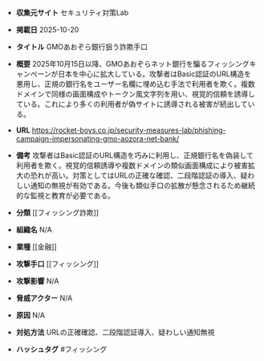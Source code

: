 - **収集元サイト**
セキュリティ対策Lab

- **掲載日**
2025-10-20

- **タイトル**
GMOあおぞら銀行狙う詐欺手口

- **概要**
2025年10月15日以降、GMOあおぞらネット銀行を騙るフィッシングキャンペーンが日本を中心に拡大している。攻撃者はBasic認証のURL構造を悪用し、正規の銀行名をユーザー名欄に埋め込む手法で利用者を欺く。複数ドメインで同様の画面構成やトークン風文字列を用い、視覚的信頼を誘導している。これにより多くの利用者が偽サイトに誘導される被害が続出している。

- **URL**
https://rocket-boys.co.jp/security-measures-lab/phishing-campaign-impersonating-gmo-aozora-net-bank/

- **備考**
攻撃者はBasic認証のURL構造を巧みに利用し、正規銀行名を偽装して利用者を欺く。視覚的信頼誘導や複数ドメインの類似画面構成により被害拡大の恐れが高い。対策としてはURLの正確な確認、二段階認証の導入、疑わしい通知の無視が有効である。今後も類似手口の拡散が懸念されるため継続的な監視と教育が必要である。

- **分類**
[[フィッシング詐欺]]

- **組織名**
N/A

- **業種**
[[金融]]

- **攻撃手口**
[[フィッシング]]

- **攻撃影響**
N/A

- **脅威アクター**
N/A

- **原因**
N/A

- **対処方法**
URLの正確確認、二段階認証導入、疑わしい通知無視

- **ハッシュタグ**
#フィッシング

